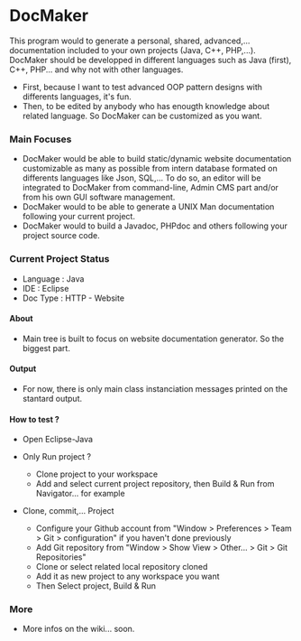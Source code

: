# DocMaker
This program would to generate a personal, shared, advanced,... documentation included to your own projects (Java, C++, PHP,...).
DocMaker should be developped in different languages such as Java (first), C++, PHP... and why not with other languages.
- First, because I want to test advanced OOP pattern designs with differents languages, it's fun.
- Then, to be edited by anybody who has enougth knowledge about related language. So DocMaker can be customized as you want.

### Main Focuses
- DocMaker would be able to build static/dynamic website documentation customizable as many as possible from intern database formated on differents languages like Json, SQL,...
To do so, an editor will be integrated to DocMaker from command-line, Admin CMS part and/or from his own GUI software management.
- DocMaker would to be able to generate a UNIX Man documentation following your current project.
- DocMaker would to build a Javadoc, PHPdoc and others following your project source code.

### Current Project Status
- Language : Java
- IDE : Eclipse
- Doc Type : HTTP - Website

#### About
- Main tree is built to focus on website documentation generator. So the biggest part.

#### Output
- For now, there is only main class instanciation messages printed on the stantard output.

#### How to test ?
- Open Eclipse-Java

- Only Run project ?
	- Clone project to your workspace
	- Add and select current project repository, then Build & Run from Navigator... for example
	
- Clone, commit,... Project
	- Configure your Github account from "Window > Preferences > Team > Git > configuration" if you haven't done previously
	- Add Git repository from "Window > Show View > Other... > Git > Git Repositories"
	- Clone or select related local repository cloned
	- Add it as new project to any workspace you want
	- Then Select project, Build & Run

### More
- More infos on the wiki... soon.
